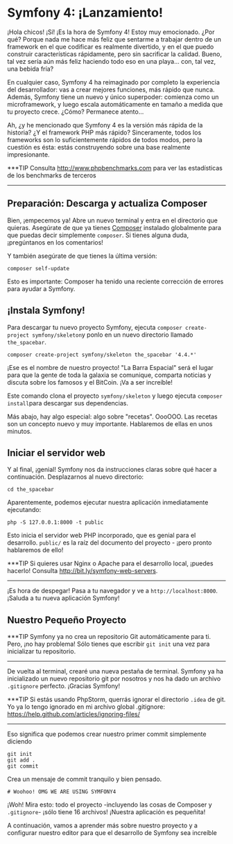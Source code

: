 # Symfony 4: ¡Lanzamiento!

¡Hola chicos! ¡Sí! ¡Es la hora de Symfony 4! Estoy muy emocionado. ¿Por qué? Porque nada me hace más feliz que sentarme a trabajar dentro de un framework en el que codificar es realmente divertido, y en el que puedo construir características rápidamente, pero sin sacrificar la calidad. Bueno, tal vez sería aún más feliz haciendo todo eso en una playa... con, tal vez, una bebida fría?

En cualquier caso, Symfony 4 ha reimaginado por completo la experiencia del desarrollador: vas a crear mejores funciones, más rápido que nunca. Además, Symfony tiene un nuevo y único superpoder: comienza como un microframework, y luego escala automáticamente en tamaño a medida que tu proyecto crece. ¿Cómo? Permanece atento...

Ah, ¿y he mencionado que Symfony 4 es la versión más rápida de la historia? ¿Y el framework PHP más rápido? Sinceramente, todos los frameworks son lo suficientemente rápidos de todos modos, pero la cuestión es ésta: estás construyendo sobre una base realmente impresionante.

***TIP
Consulta http://www.phpbenchmarks.com para ver las estadísticas de los benchmarks de terceros
***

## Preparación: Descarga y actualiza Composer

Bien, ¡empecemos ya! Abre un nuevo terminal y entra en el directorio que quieras. Asegúrate de que ya tienes [Composer](https://getcomposer.org/) instalado globalmente para que puedas decir simplemente `composer`. Si tienes alguna duda, ¡pregúntanos en los comentarios!

Y también asegúrate de que tienes la última versión:

```terminal-silent
composer self-update
```

Esto es importante: Composer ha tenido una reciente corrección de errores para ayudar a Symfony.

## ¡Instala Symfony!

Para descargar tu nuevo proyecto Symfony, ejecuta `composer create-project symfony/skeleton`y ponlo en un nuevo directorio llamado `the_spacebar`.

```terminal-silent
composer create-project symfony/skeleton the_spacebar '4.4.*'
```

¡Ese es el nombre de nuestro proyecto! "La Barra Espacial" será el lugar para que la gente de toda la galaxia se comunique, comparta noticias y discuta sobre los famosos y el BitCoin. ¡Va a ser increíble!

Este comando clona el proyecto `symfony/skeleton` y luego ejecuta `composer install`para descargar sus dependencias.

Más abajo, hay algo especial: algo sobre "recetas". OooOOO. Las recetas son un concepto nuevo y muy importante. Hablaremos de ellas en unos minutos.

## Iniciar el servidor web

Y al final, ¡genial! Symfony nos da instrucciones claras sobre qué hacer a continuación. Desplazarnos al nuevo directorio:

```terminal-silent
cd the_spacebar
```

Aparentemente, podemos ejecutar nuestra aplicación inmediatamente ejecutando:

```terminal
php -S 127.0.0.1:8000 -t public
```

Esto inicia el servidor web PHP incorporado, que es genial para el desarrollo. `public/`
es la raíz del documento del proyecto - ¡pero pronto hablaremos de ello!

***TIP
Si quieres usar Nginx o Apache para el desarrollo local, ¡puedes hacerlo! Consulta http://bit.ly/symfony-web-servers.
***

¡Es hora de despegar! Pasa a tu navegador y ve a `http://localhost:8000`. ¡Saluda a tu nueva aplicación Symfony!

## Nuestro Pequeño Proyecto

***TIP
Symfony ya no crea un repositorio Git automáticamente para ti. Pero, ¡no hay problema! Sólo tienes que escribir `git init` una vez para inicializar tu repositorio.
***

De vuelta al terminal, crearé una nueva pestaña de terminal. Symfony ya ha inicializado un nuevo repositorio git por nosotros y nos ha dado un archivo `.gitignore` perfecto. ¡Gracias Symfony!

***TIP
Si estás usando PhpStorm, querrás ignorar el directorio `.idea` de git. Yo ya lo tengo ignorado en mi archivo global .gitignore: https://help.github.com/articles/ignoring-files/
***

Eso significa que podemos crear nuestro primer commit simplemente diciendo

```terminal
git init
git add .
git commit
```

Crea un mensaje de commit tranquilo y bien pensado.

```terminal-silent
# Woohoo! OMG WE ARE USING SYMFONY4
```

¡Woh! Mira esto: todo el proyecto -incluyendo las cosas de Composer y `.gitignore`- ¡sólo tiene 16 archivos! ¡Nuestra aplicación es pequeñita!

A continuación, vamos a aprender más sobre nuestro proyecto y a configurar nuestro editor para que el desarrollo de Symfony sea increíble